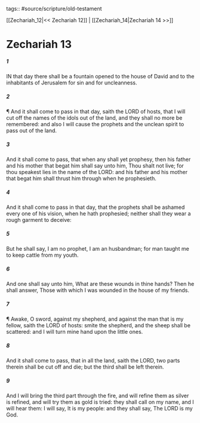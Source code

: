 tags:: #source/scripture/old-testament

[[Zechariah_12|<< Zechariah 12]] | [[Zechariah_14|Zechariah 14 >>]]

# Zechariah 13

##### 1

IN that day there shall be a fountain opened to the house of David and to the inhabitants of Jerusalem for sin and for uncleanness.

##### 2

¶ And it shall come to pass in that day, saith the LORD of hosts, that I will cut off the names of the idols out of the land, and they shall no more be remembered: and also I will cause the prophets and the unclean spirit to pass out of the land.

##### 3

And it shall come to pass, that when any shall yet prophesy, then his father and his mother that begat him shall say unto him, Thou shalt not live; for thou speakest lies in the name of the LORD: and his father and his mother that begat him shall thrust him through when he prophesieth.

##### 4

And it shall come to pass in that day, that the prophets shall be ashamed every one of his vision, when he hath prophesied; neither shall they wear a rough garment to deceive:

##### 5

But he shall say, I am no prophet, I am an husbandman; for man taught me to keep cattle from my youth.

##### 6

And one shall say unto him, What are these wounds in thine hands? Then he shall answer, Those with which I was wounded in the house of my friends.

##### 7

¶ Awake, O sword, against my shepherd, and against the man that is my fellow, saith the LORD of hosts: smite the shepherd, and the sheep shall be scattered: and I will turn mine hand upon the little ones.

##### 8

And it shall come to pass, that in all the land, saith the LORD, two parts therein shall be cut off and die; but the third shall be left therein.

##### 9

And I will bring the third part through the fire, and will refine them as silver is refined, and will try them as gold is tried: they shall call on my name, and I will hear them: I will say, It is my people: and they shall say, The LORD is my God.
